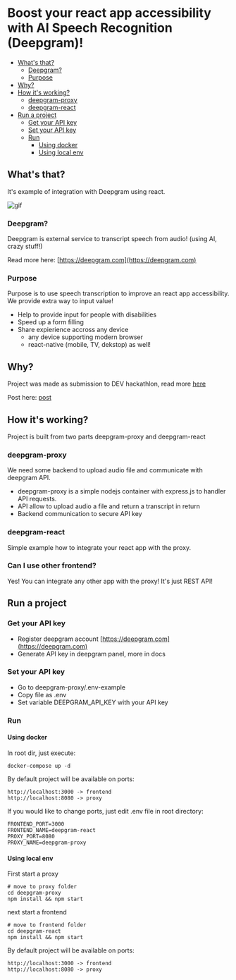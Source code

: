 # Boost your react app accessibility with AI Speech Recognition (Deepgram)!

-   [What's that?](#whats-that)
    -   [Deepgram?](#deepgram)
    -   [Purpose](#purpose)
-   [Why?](#why)
-   [How it's working?](#How-its-working)
    -   [deepgram-proxy](#deepgram-proxy)
    -   [deepgram-react](#deepgram-react)
-   [Run a project](#run-a-project)
    -   [Get your API key](#get-your-API-key)
    -   [Set your API key](#set-your-API-key)
    -   [Run](#run)
        -   [Using docker](#using-docker)
        -   [Using local env](#using-local-env)

## What's that?

It's example of integration with Deepgram using react.

![gif](https://dev-to-uploads.s3.amazonaws.com/uploads/articles/x6n5skgl52tetmn2vta4.gif)

### Deepgram?

Deepgram is external service to transcript speech from audio! (using AI, crazy stuff!)

Read more here: [https://deepgram.com](https://deepgram.com)

### Purpose

Purpose is to use speech transcription to improve an react app accessibility. We provide extra way to input value!

-   Help to provide input for people with disabilities
-   Speed up a form filling
-   Share expierience accross any device
    -   any device supporting modern browser
    -   react-native (mobile, TV, dekstop) as well!

## Why?

Project was made as submission to DEV hackathlon, read more [here](https://dev.to/devteam/join-us-for-a-new-kind-of-hackathon-on-dev-brought-to-you-by-deepgram-2bjd)

Post here: [post](https://dev.to/pavelee/boost-your-app-accessibility-with-ai-speech-recognition-deepgram-5fl9)

## How it's working?

Project is built from two parts deepgram-proxy and deepgram-react

### deepgram-proxy

We need some backend to upload audio file and communicate with deepgram API.

-   deepgram-proxy is a simple nodejs container with express.js to handler API requests.
-   API allow to upload audio a file and return a transcript in return
-   Backend communication to secure API key

### deepgram-react

Simple example how to integrate your react app with the proxy.

### Can I use other frontend?

Yes! You can integrate any other app with the proxy! It's just REST API!

## Run a project

### Get your API key

-   Register deepgram account [https://deepgram.com](https://deepgram.com)
-   Generate API key in deepgram panel, more in docs

### Set your API key

-   Go to deepgram-proxy/.env-example
-   Copy file as .env
-   Set variable DEEPGRAM_API_KEY with your API key

### Run

#### Using docker

In root dir, just execute:

```
docker-compose up -d
```

By default project will be available on ports:

```
http://localhost:3000 -> frontend
http://localhost:8080 -> proxy
```

If you would like to change ports, just edit .env file in root directory:

```
FRONTEND_PORT=3000
FRONTEND_NAME=deepgram-react
PROXY_PORT=8080
PROXY_NAME=deepgram-proxy
```

#### Using local env

First start a proxy

```
# move to proxy folder
cd deepgram-proxy
npm install && npm start
```

next start a frontend

```
# move to frontend folder
cd deepgram-react
npm install && npm start
```

By default project will be available on ports:

```
http://localhost:3000 -> frontend
http://localhost:8080 -> proxy
```
